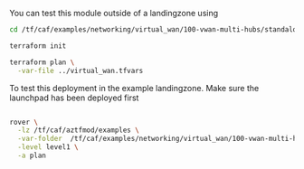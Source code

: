 You can test this module outside of a landingzone using

```bash
cd /tf/caf/examples/networking/virtual_wan/100-vwan-multi-hubs/standalone

terraform init

terraform plan \
  -var-file ../virtual_wan.tfvars


```

To test this deployment in the example landingzone. Make sure the launchpad has been deployed first

```bash

rover \
  -lz /tf/caf/aztfmod/examples \
  -var-folder  /tf/caf/examples/networking/virtual_wan/100-vwan-multi-hubs/ \
  -level level1 \
  -a plan

```